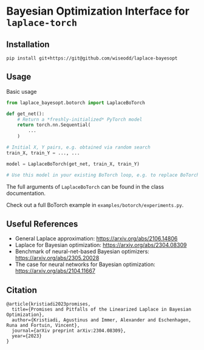 # Bayesian Optimization Interface for `laplace-torch`

## Installation

`pip install git+https://git@github.com/wiseodd/laplace-bayesopt`


## Usage

Basic usage

``` python
from laplace_bayesopt.botorch import LaplaceBoTorch

def get_net():
    # Return a *freshly-initialized* PyTorch model
    return torch.nn.Sequential(
        ...
    )

# Initial X, Y pairs, e.g. obtained via random search
train_X, train_Y = ..., ...

model = LaplaceBoTorch(get_net, train_X, train_Y)

# Use this model in your existing BoTorch loop, e.g. to replace BoTorch's MultiTaskGP model.
```

The full arguments of `LaplaceBoTorch` can be found in the class documentation.

Check out a full BoTorch example in `examples/botorch/experiments.py`.


## Useful References

* General Laplace approximation: <https://arxiv.org/abs/2106.14806>
* Laplace for Bayesian optimization: <https://arxiv.org/abs/2304.08309>
* Benchmark of neural-net-based Bayesian optimizers: <https://arxiv.org/abs/2305.20028>
* The case for neural networks for Bayesian optimization: <https://arxiv.org/abs/2104.11667>


## Citation

```
@article{kristiadi2023promises,
  title={Promises and Pitfalls of the Linearized Laplace in Bayesian Optimization},
  author={Kristiadi, Agustinus and Immer, Alexander and Eschenhagen, Runa and Fortuin, Vincent},
  journal={arXiv preprint arXiv:2304.08309},
  year={2023}
}
```
